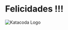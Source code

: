 # Felicidades !!! 


![Katacoda Logo](https://github.com/cgomezva/katacoda-scenarios/katacoda-scenarios/py1/img/source.gif)